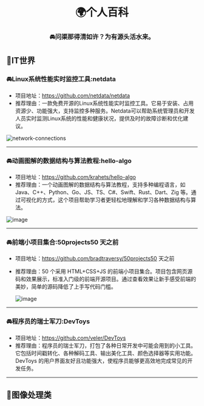 <div align=center>

 # 🌍个人百科
 
 ### 🚘问渠那得清如许？为有源头活水来。

</div>

<h2 id="1">🌹IT世界</h2>

<h3 id="2">🚘Linux系统性能实时监控工具:netdata</h3>

- 项目地址：https://github.com/netdata/netdata
- 推荐理由：一款免费开源的Linux系统性能实时监控工具。它易于安装、占用资源少、功能强大，支持监控多种服务。Netdata可以帮助系统管理员和开发人员实时监测Linux系统的性能和健康状况，提供及时的故障诊断和优化建议。

![network-connections](https://github.com/netdata/netdata/assets/2662304/5f71c102-9146-463e-acba-329094b136a5)

---

<h3 id="3">🚘动画图解的数据结构与算法教程:hello-algo</h3>

- 项目地址：https://github.com/krahets/hello-algo
- 推荐理由：一个动画图解的数据结构与算法教程，支持多种编程语言，如 Java、C++、Python、Go、JS、TS、C#、Swift、Rust、Dart、Zig 等。通过可视化的方式，这个项目帮助学习者更轻松地理解和学习各种数据结构与算法。

![image](https://github.com/mahaizhuang/interesting/assets/43605010/d921a1b9-fdf3-4d07-9236-cc1c658e7373)

---

<h3 id="4">🚘前端小项目集合:50projects50 天之前</h3>

- 项目地址：https://github.com/bradtraversy/50projects50 天之前
- 推荐理由：50 个采用 HTML+CSS+JS 的前端小项目集合。项目包含网页源码和效果展示，标准入门级的前端开源项目。通过查看效果让新手感受前端的美妙，简单的源码降低了上手写代码门槛。

  ![image](https://github.com/mahaizhuang/interesting/assets/43605010/499a0e78-e4a3-456f-81a9-caed23d70c55)

---

<h3 id="5">🚘程序员的瑞士军刀:DevToys</h3>

- 项目地址：https://github.com/veler/DevToys
- 推荐理由：程序员的瑞士军刀，打包了各种日常开发中可能会用到的小工具。它包括时间戳转化、各种解码工具、输出美化工具、颜色选择器等实用功能。DevToys 的用户界面友好且功能强大，使程序员能够更高效地完成常见的开发任务。

---

<h2 id="6">🌹图像处理类</h2>
